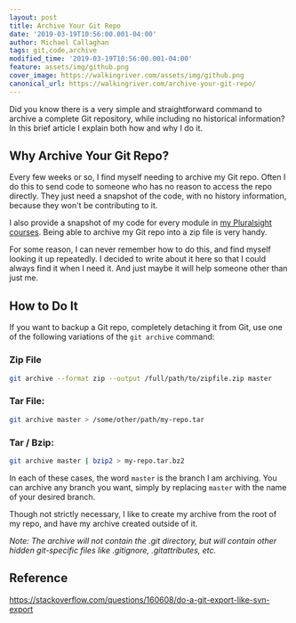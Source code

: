 ```yaml
---
layout: post
title: Archive Your Git Repo
date: '2019-03-19T10:56:00.001-04:00'
author: Michael Callaghan
tags: git,code,archive
modified_time: '2019-03-19T10:56:00.001-04:00'
feature: assets/img/github.png
cover_image: https://walkingriver.com/assets/img/github.png
canonical_url: https://walkingriver.com/archive-your-git-repo/
---
```

Did you know there is a very simple and straightforward command to archive a complete Git repository, while including no historical information? In this brief article I explain both how and why I do it.
<!--more-->

## Why Archive Your Git Repo?
Every few weeks or so, I find myself needing to archive my Git repo. Often I do this to send code to someone who has no reason to access the repo directly. They just need a snapshot of the code, with no history information, because they won't be contributing to it.

I also provide a snapshot of my code for every module in [my Pluralsight courses](https://www.pluralsight.com/authors/michael-callaghan). Being able to archive my Git repo into a zip file is very handy.

For some reason, I can never remember how to do this, and find myself looking it up repeatedly. I decided to write about it here so that I could always find it when I need it. And just maybe it will help someone other than just me.

## How to Do It
If you want to backup a Git repo, completely detaching it from Git, use one of the following variations of the `git archive` command:

### Zip File
```sh
git archive --format zip --output /full/path/to/zipfile.zip master
```

### Tar File:

```sh
git archive master > /some/other/path/my-repo.tar
```


### Tar / Bzip:

```sh
git archive master | bzip2 > my-repo.tar.bz2
```

In each of these cases, the word `master` is the branch I am archiving. You can archive any branch you want, simply by replacing `master` with the name of your desired branch.

Though not strictly necessary, I like to create my archive from the root of my repo, and have my archive created outside of it. 

_Note: The archive will not contain the .git directory, but will contain other hidden git-specific files like .gitignore, .gitattributes, etc._

## Reference

https://stackoverflow.com/questions/160608/do-a-git-export-like-svn-export

